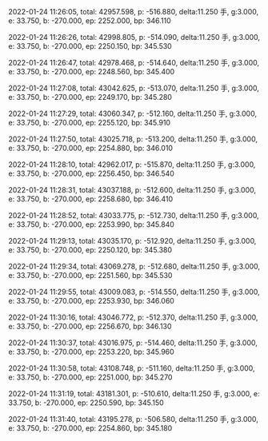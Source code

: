 2022-01-24 11:26:05, total: 42957.598, p: -516.880, delta:11.250 手, g:3.000, e: 33.750, b: -270.000, ep: 2252.000, bp: 346.110

2022-01-24 11:26:26, total: 42998.805, p: -514.090, delta:11.250 手, g:3.000, e: 33.750, b: -270.000, ep: 2250.150, bp: 345.530

2022-01-24 11:26:47, total: 42978.468, p: -514.640, delta:11.250 手, g:3.000, e: 33.750, b: -270.000, ep: 2248.560, bp: 345.400

2022-01-24 11:27:08, total: 43042.625, p: -513.070, delta:11.250 手, g:3.000, e: 33.750, b: -270.000, ep: 2249.170, bp: 345.280

2022-01-24 11:27:29, total: 43060.347, p: -512.160, delta:11.250 手, g:3.000, e: 33.750, b: -270.000, ep: 2255.120, bp: 345.910

2022-01-24 11:27:50, total: 43025.718, p: -513.200, delta:11.250 手, g:3.000, e: 33.750, b: -270.000, ep: 2254.880, bp: 346.010

2022-01-24 11:28:10, total: 42962.017, p: -515.870, delta:11.250 手, g:3.000, e: 33.750, b: -270.000, ep: 2256.450, bp: 346.540

2022-01-24 11:28:31, total: 43037.188, p: -512.600, delta:11.250 手, g:3.000, e: 33.750, b: -270.000, ep: 2258.680, bp: 346.410

2022-01-24 11:28:52, total: 43033.775, p: -512.730, delta:11.250 手, g:3.000, e: 33.750, b: -270.000, ep: 2253.990, bp: 345.840

2022-01-24 11:29:13, total: 43035.170, p: -512.920, delta:11.250 手, g:3.000, e: 33.750, b: -270.000, ep: 2250.120, bp: 345.380

2022-01-24 11:29:34, total: 43069.278, p: -512.680, delta:11.250 手, g:3.000, e: 33.750, b: -270.000, ep: 2251.560, bp: 345.530

2022-01-24 11:29:55, total: 43009.083, p: -514.550, delta:11.250 手, g:3.000, e: 33.750, b: -270.000, ep: 2253.930, bp: 346.060

2022-01-24 11:30:16, total: 43046.772, p: -512.370, delta:11.250 手, g:3.000, e: 33.750, b: -270.000, ep: 2256.670, bp: 346.130

2022-01-24 11:30:37, total: 43016.975, p: -514.460, delta:11.250 手, g:3.000, e: 33.750, b: -270.000, ep: 2253.220, bp: 345.960

2022-01-24 11:30:58, total: 43108.748, p: -511.160, delta:11.250 手, g:3.000, e: 33.750, b: -270.000, ep: 2251.000, bp: 345.270

2022-01-24 11:31:19, total: 43181.301, p: -510.610, delta:11.250 手, g:3.000, e: 33.750, b: -270.000, ep: 2250.590, bp: 345.150

2022-01-24 11:31:40, total: 43195.278, p: -506.580, delta:11.250 手, g:3.000, e: 33.750, b: -270.000, ep: 2254.860, bp: 345.180